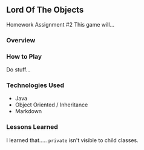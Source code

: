 ## Lord Of The Objects
Homework Assignment #2
This game will...

### Overview

### How to Play
Do stuff...

### Technologies Used
+ Java
+ Object Oriented / Inheritance
+ Markdown


### Lessons Learned

I learned that.....
`private` isn't visible to child classes.
